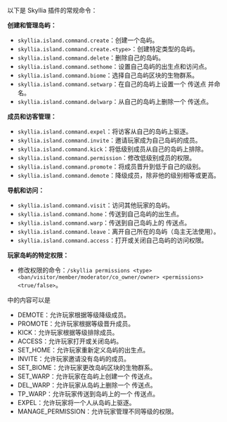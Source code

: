以下是 Skyllia 插件的常规命令：

**创建和管理岛屿：**

- `skyllia.island.command.create`：创建一个岛屿。
- `skyllia.island.command.create.<type>`：创建特定类型的岛屿。
- `skyllia.island.command.delete`：删除自己的岛屿。
- `skyllia.island.command.sethome`：设置自己岛屿的出生点和访问点。
- `skyllia.island.command.biome`：选择自己岛屿区块的生物群系。
- `skyllia.island.command.setwarp`：在自己的岛屿上设置一个 传送点 并命名。
- `skyllia.island.command.delwarp`：从自己的岛屿上删除一个 传送点。

**成员和访客管理：**

- `skyllia.island.command.expel`：将访客从自己的岛屿上驱逐。
- `skyllia.island.command.invite`：邀请玩家成为自己岛屿的成员。
- `skyllia.island.command.kick`：将低级别成员从自己的岛屿上排除。
- `skyllia.island.command.permission`：修改低级别成员的权限。
- `skyllia.island.command.promote`：将成员晋升到低于自己的级别。
- `skyllia.island.command.demote`：降级成员，除非他的级别相等或更高。

**导航和访问：**

- `skyllia.island.command.visit`：访问其他玩家的岛屿。
- `skyllia.island.command.home`：传送到自己岛屿的出生点。
- `skyllia.island.command.warp`：传送到自己岛屿上的 传送点。
- `skyllia.island.command.leave`：离开自己所在的岛屿（岛主无法使用）。
- `skyllia.island.command.access`：打开或关闭自己岛屿的访问权限。

**玩家岛屿的特定权限：**

- 修改权限的命令：`/skyllia permissions <type> <ban/visitor/member/moderator/co_owner/owner> <permissions> <true/false>`。

<type>中的内容可以是

- DEMOTE：允许玩家根据等级降级成员。
- PROMOTE：允许玩家根据等级晋升成员。
- KICK：允许玩家根据等级排除成员。
- ACCESS：允许玩家打开或关闭岛屿。
- SET_HOME：允许玩家重新定义岛屿的出生点。
- INVITE：允许玩家邀请没有岛屿的成员。
- SET_BIOME：允许玩家更改岛屿区块的生物群系。
- SET_WARP：允许玩家在岛屿上创建一个 传送点。
- DEL_WARP：允许玩家从岛屿上删除一个 传送点。
- TP_WARP：允许玩家传送到岛屿上的一个 传送点。
- EXPEL：允许玩家将一个人从岛屿上驱逐。
- MANAGE_PERMISSION：允许玩家管理不同等级的权限。
